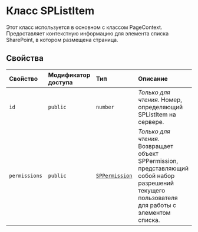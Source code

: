 # <a name="splistitem-class"></a>Класс SPListItem







Этот класс используется в основном с классом PageContext. Предоставляет контекстную информацию для элемента списка SharePoint, в котором размещена страница.



## <a name="properties"></a>Свойства

| Свойство     | Модификатор доступа | Тип | Описание|
|:-------------|:----|:-------|:-----------|
|`id`     | `public` | `number` | _Только для чтения._ Номер, определяющий SPListItem на сервере. |
|`permissions`     | `public` | [`SPPermission`](../sp-page-context/sppermission.md) | _Только для чтения._ Возвращает объект SPPermission, представляющий собой набор разрешений текущего пользователя для работы с элементом списка. |







